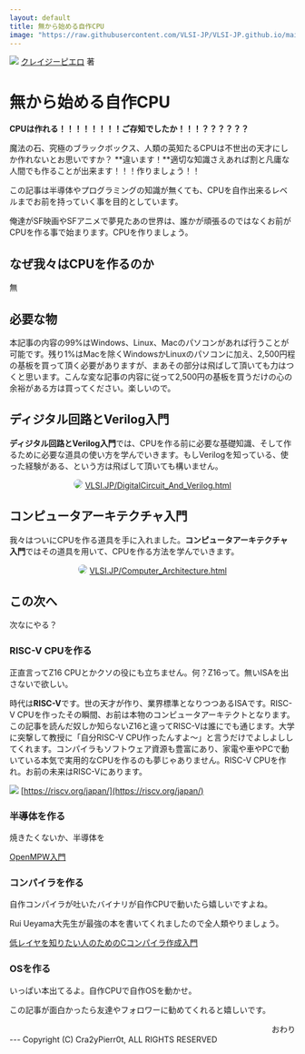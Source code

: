 ```yaml
---
layout: default
title: 無から始める自作CPU
image: "https://raw.githubusercontent.com/VLSI-JP/VLSI-JP.github.io/main/images/LetsMakeCPU/letsmakecpu.png"
---
```


![](https://raw.githubusercontent.com/VLSI-JP/VLSI-JP.github.io/main/images/LetsMakeCPU/letsmakecpu.png)
[クレイジーピエロ](https://x.com/Cra2yPierr0t) 著

# 無から始める自作CPU

**CPUは作れる！！！！！！！！ご存知でしたか！！！？？？？？？**

魔法の石、究極のブラックボックス、人類の英知たるCPUは不世出の天才にしか作れないとお思いですか？ **違います！**適切な知識さえあれば割と凡庸な人間でも作ることが出来ます！！！作りましょう！！

この記事は半導体やプログラミングの知識が無くても、CPUを自作出来るレベルまでお前を持っていく事を目的としています。

俺達がSF映画やSFアニメで夢見たあの世界は、誰かが頑張るのではなくお前がCPUを作る事で始まります。CPUを作りましょう。

## なぜ我々はCPUを作るのか

無

## 必要な物

本記事の内容の99%はWindows、Linux、Macのパソコンがあれば行うことが可能です。残り1%はMacを除くWindowsかLinuxのパソコンに加え、2,500円程の基板を買って頂く必要がありますが、まあその部分は飛ばして頂いても力はつくと思います。こんな変な記事の内容に従って2,500円の基板を買うだけの心の余裕がある方は買ってください。楽しいので。


## ディジタル回路とVerilog入門

**ディジタル回路とVerilog入門**では、CPUを作る前に必要な基礎知識、そして作るために必要な道具の使い方を学んでいきます。もしVerilogを知っている、使った経験がある、という方は飛ばして頂いても構いません。

<center>
<a href="/DigitalCircuit_And_Verilog.html"><img src="https://raw.githubusercontent.com/VLSI-JP/VLSI-JP.github.io/main/images/LetsMakeCPU/DigitalCircuit_And_Verilog.png" style="border-radius: 30px;"></a>
<a href="/DigitalCircuit_And_Verilog.html"> VLSI.JP/DigitalCircuit_And_Verilog.html </a>
</center>

## コンピュータアーキテクチャ入門

我々はついにCPUを作る道具を手に入れました。**コンピュータアーキテクチャ入門**ではその道具を用いて、CPUを作る方法を学んでいきます。

<center>
<a href="/Computer_Architecture.html"><img src="https://raw.githubusercontent.com/VLSI-JP/VLSI-JP.github.io/main/images/LetsMakeCPU/Computer_Architecture.png" style="border-radius: 30px;"></a>
<a href="/Computer_Architecture.html"> VLSI.JP/Computer_Architecture.html </a>
</center>

## この次へ

次なにやる？

### RISC-V CPUを作る

正直言ってZ16 CPUとかクソの役にも立ちません。何？Z16って。無いISAを出さないで欲しい。

時代は**RISC-V**です。世の天才が作り、業界標準となりつつあるISAです。RISC-V CPUを作ったその瞬間、お前は本物のコンピュータアーキテクトとなります。この記事を読んだ奴しか知らないZ16と違ってRISC-Vは誰にでも通じます。大学に突撃して教授に「自分RISC-V CPU作ったんすよ〜」と言うだけでよしよししてくれます。コンパイラもソフトウェア資源も豊富にあり、家電や車やPCで動いている本気で実用的なCPUを作るのも夢じゃありません。RISC-V CPUを作れ。お前の未来はRISC-Vにあります。

![](https://riscv.org/wp-content/uploads/2020/06/riscv-color.svg)
[https://riscv.org/japan/](https://riscv.org/japan/)

### 半導体を作る

焼きたくないか、半導体を

[OpenMPW入門](https://vlsi.jp/OpenMPW.html)

### コンパイラを作る

自作コンパイラが吐いたバイナリが自作CPUで動いたら嬉しいですよね。

Rui Ueyama大先生が最強の本を書いてくれましたので全人類やりましょう。

[低レイヤを知りたい人のためのCコンパイラ作成入門](https://www.sigbus.info/compilerbook)

### OSを作る

いっぱい本出てるよ。自作CPUで自作OSを動かせ。

この記事が面白かったら友達やフォロワーに勧めてくれると嬉しいです。

<div align="right"> おわり </div>
---
Copyright (C) Cra2yPierr0t, ALL RIGHTS RESERVED

